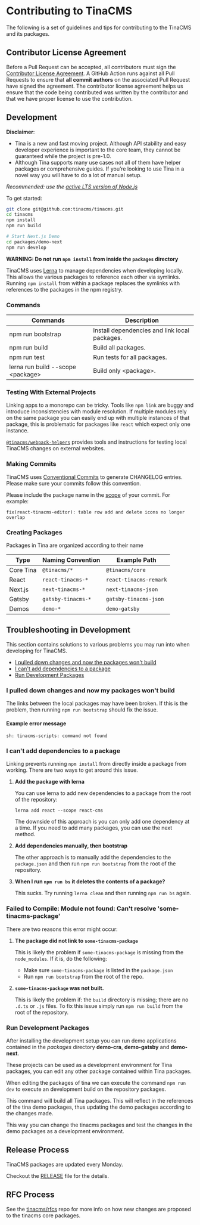 # Contributing to TinaCMS

The following is a set of guidelines and tips for contributing to the TinaCMS and its packages.

## Contributor License Agreement

Before a Pull Request can be accepted, all contributors must sign the [Contributor License Agreement](https://cla-assistant.io/tinacms/tinacms). A GitHub Action runs against all Pull Requests to ensure that **all commit authors** on the associated Pull Request have signed the agreement. The contributor license agreement helps us ensure that the code being contributed was written by the contributor and that we have proper license to use the contribution.

## Development

**Disclaimer**:

- Tina is a new and fast moving project. Although API stability and easy developer experience is important to the core team, they cannot be guaranteed while the project is pre-1.0.
- Although Tina supports many use cases not all of them have helper packages or comprehensive guides. If you’re looking to use Tina in a novel way you will have to do a lot of manual setup.

_Recommended: use the [active LTS version of Node.js](https://nodejs.org/en/about/releases/)_

To get started:

```bash
git clone git@github.com:tinacms/tinacms.git
cd tinacms
npm install
npm run build

# Start Next.js Demo
cd packages/demo-next
npm run develop
```

**WARNING: Do not run `npm install` from inside the `packages` directory**

TinaCMS uses [Lerna](https://lerna.js.org/) to manage dependencies when developing locally. This allows the various packages to reference each other via symlinks. Running `npm install` from within a package replaces the symlinks with references to the packages in the npm registry.

### Commands

| Commands                           | Description                                   |
| ---------------------------------- | --------------------------------------------- |
| npm run bootstrap                  | Install dependencies and link local packages. |
| npm run build                      | Build all packages.                           |
| npm run test                       | Run tests for all packages.                   |
| lerna run build --scope \<package> | Build only \<package>.                        |

### Testing With External Projects

Linking apps to a monorepo can be tricky. Tools like `npm link` are buggy and introduce inconsistencies with module resolution. If multiple modules rely on the same package you can easily end up with multiple instances of that package, this is problematic for packages like `react` which expect only one instance.

[`@tinacms/webpack-helpers`](./packages/@tinacms/webpack-helpers) provides tools and instructions for testing local TinaCMS changes on external websites.

### Making Commits

TinaCMS uses [Conventional Commits](https://www.conventionalcommits.org/en/v1.0.0-beta.4/) to generate CHANGELOG entries. Please make sure your commits follow this convention.

Please include the package name in the [scope](https://www.conventionalcommits.org/en/v1.0.0-beta.4/#commit-message-with-scope) of your commit. For example:

```
fix(react-tinacms-editor): table row add and delete icons no longer overlap
```

### Creating Packages

Packages in Tina are organized according to their name

| Type      | Naming Convention  | Example Path           |
| --------- | ------------------ | ---------------------- |
| Core Tina | `@tinacms/*`       | `@tinacms/core`        |
| React     | `react-tinacms-*`  | `react-tinacms-remark` |
| Next.js   | `next-tinacms-*`   | `next-tinacms-json`    |
| Gatsby    | `gatsby-tinacms-*` | `gatsby-tinacms-json`  |
| Demos     | `demo-*`           | `demo-gatsby`          |

## Troubleshooting in Development

This section contains solutions to various problems you may run into when developing for TinaCMS.

- [I pulled down changes and now the packages won't build](#I-pulled-down-changes-and-now-my-packages-won't-build)
- [I can't add dependencies to a package](#I-can't-add-dependencies-to-a-package)
- [Run Development Packages ](#Run-Development-Packages)

### I pulled down changes and now my packages won't build

The links between the local packages may have been broken. If this is the problem, then
running `npm run bootstrap` should fix the issue.

#### Example error message

```
sh: tinacms-scripts: command not found
```

### I can't add dependencies to a package

Linking prevents running `npm install` from directly inside a package from working. There are two ways to get around this issue.

1. **Add the package with lerna**

   You can use lerna to add new dependencies to a package from the root of the repository:

   ```
   lerna add react --scope react-cms
   ```

   The downside of this approach is you can only add one dependency at a time. If you need to add many packages, you can use the next method.

2. **Add dependencies manually, then bootstrap**

   The other approach is to manually add the dependencies to the `package.json` and then run `npm run bootstrap` from the root of the repository.

3. **When I run `npm run bs` it deletes the contents of a package?**

   This sucks. Try running `lerna clean` and then running `npm run bs` again.

### Failed to Compile: Module not found: Can't resolve 'some-tinacms-package'

There are two reasons this error might occur:

1. **The package did not link to `some-tinacms-package`**

   This is likely the problem if `some-tinacms-package` is missing from
   the `node_modules`. If it is, do the following:

   - Make sure `some-tinacms-package` is listed in the `package.json`
   - Run `npm run bootstrap` from the root of the repo.

1. **`some-tinacms-package` was not built.**

   This is likely the problem if: the `build` directory is missing; there are no `.d.ts` or `.js` files. To fix this issue simply run `npm run build` from the root of the repository.

### Run Development Packages

After installing the development setup you can run demo applications contained in the _packages_ directory **demo-cra**, **demo-gatsby** and **demo-next**.

These projects can be used as a development environment for Tina packages, you can edit any other package contained within Tina packages.

When editing the packages of tina we can execute the command `npm run dev` to execute an development build on the repository packages.

This command will build all Tina packages. This will reflect in the references of the tina demo packages, thus updating the demo packages according to the changes made.

This way you can change the tinacms packages and test the changes in the demo packages as a development environment.

## Release Process

TinaCMS packages are updated every Monday.

Checkout the [RELEASE](./RELEASE.md) file for the details.

## RFC Process

See the [tinacms/rfcs](https://github.com/tinacms/rfcs) repo for more info on how new changes are proposed to the tinacms core packages.
